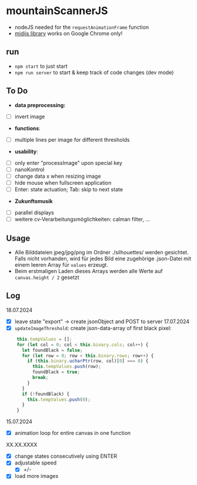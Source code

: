 # mountainScannerJS

- nodeJS needed for the `requestAnimationFrame` function
- [midijs library](https://webmidijs.org/docs/) works on Google Chrome only!

## run

- `npm start` to just start
- `npm run server` to start & keep track of code changes (dev mode)

## To Do

- **data preprocessing:**
- [ ] invert image
- **functions**:
- [ ] multiple lines per image for different thresholds
- **usability**:
- [ ] only enter "processImage" upon special key
- [ ] nanoKontrol
- [ ] change data x when resizing image
- [ ] hide mouse when fullscreen application
- [ ] Enter: state actuation; Tab: skip to next state
- **Zukunftsmusik**
- [ ] parallel displays
- [ ] weitere cv-Verarbeitungsmöglichkeiten: calman filter, ...

## Usage

- Alle Bilddateien jpeg/jpg/png im Ordner ./silhouettes/ werden gesichtet. Falls nicht vorhanden, wird für jedes Bild eine zugehörige .json-Datei mit einem leeren Array für `values` erzeugt.
- Beim erstmaligen Laden dieses Arrays werden alle Werte auf `canvas.height / 2` gesetzt

## Log
18.07.2024
- [x] leave state "export" -> create jsonObject and POST to server
17.07.2024
- [x] `updateImageThreshold`: create json-data-array of first black pixel:
``` javascript
    this.tempValues = [];
    for (let col = 0; col < this.binary.cols; col++) {
      let foundBlack = false;
      for (let row = 0; row < this.binary.rows; row++) {
        if (this.binary.ucharPtr(row, col)[0] === 0) {
          this.tempValues.push(row);
          foundBlack = true;
          break;
        }
      }
      if (!foundBlack) {
        this.tempValues.push(0);
      }
    }
```

15.07.2024
  - [x] animation loop for entire canvas in one function

XX.XX.XXXX
- [x] change states consecutively using ENTER
- [x] adjustable speed
  - [x] +/-
- [x] load more images

